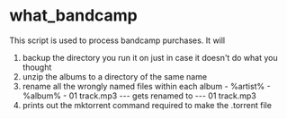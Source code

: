 what_bandcamp
=============

This script is used to process bandcamp purchases.  It will
1) backup the directory you run it on just in case it doesn't do what you thought
2) unzip the albums to a directory of the same name
3) rename all the wrongly named files within each album
        - %artist% - %album% - 01 track.mp3
            --- gets renamed to ---
          01 track.mp3
4) prints out the mktorrent command required to make the .torrent file

          
